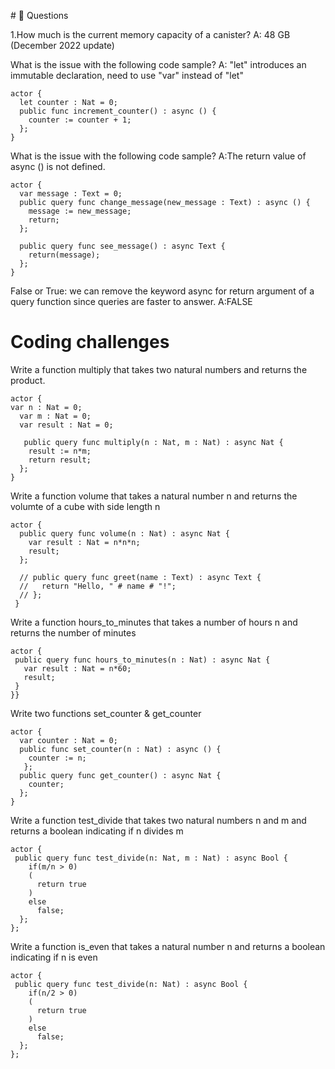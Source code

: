 #<a id="questions"> 🙋 Questions </a>

1.How much is the current memory capacity of a canister? 
A: 48 GB (December 2022 update)

What is the issue with the following code sample? 
A: "let" introduces an immutable declaration, need to use "var" instead of "let" 
```
actor {
  let counter : Nat = 0;
  public func increment_counter() : async () {
    counter := counter + 1;
  };
}
```
What is the issue with the following code sample? 
A:The return value of async () is not defined.
```
actor {
  var message : Text = 0;
  public query func change_message(new_message : Text) : async () {
    message := new_message;
    return;
  };
  
  public query func see_message() : async Text {
    return(message);
  };
}
```
False or True: we can remove the keyword async for return argument of a query function since queries are faster to answer. 
A:FALSE

# <a id="coding-challenges"> Coding challenges </a>

Write a function multiply that takes two natural numbers and returns the product.
```
actor {
var n : Nat = 0;
  var m : Nat = 0;
  var result : Nat = 0;

   public query func multiply(n : Nat, m : Nat) : async Nat {
    result := n*m;
    return result;
  };
}
```
Write a function volume that takes a natural number n and returns the volumte of a cube with side length n
```
actor {
  public query func volume(n : Nat) : async Nat {
    var result : Nat = n*n*n;
    result;
  };

  // public query func greet(name : Text) : async Text {
  //   return "Hello, " # name # "!";
  // };
 }
``` 
 Write a function hours_to_minutes that takes a number of hours n and returns the number of minutes
 ```
 actor {
  public query func hours_to_minutes(n : Nat) : async Nat {
    var result : Nat = n*60;
    result;
  } 
}}
```
Write two functions set_counter & get_counter
```
actor {
  var counter : Nat = 0;
  public func set_counter(n : Nat) : async () {
    counter := n;
   };
  public query func get_counter() : async Nat {
    counter;
  };
}
```
Write a function test_divide that takes two natural numbers n and m and returns a boolean indicating if n divides m
```
actor {
 public query func test_divide(n: Nat, m : Nat) : async Bool {
    if(m/n > 0)
    (
      return true
    )
    else
      false;
  };
};
```
Write a function is_even that takes a natural number n and returns a boolean indicating if n is even
```
actor {
 public query func test_divide(n: Nat) : async Bool {
    if(n/2 > 0)
    (
      return true
    )
    else
      false;
  };
};
```
